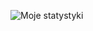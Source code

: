 ![Moje statystyki](https://github-readme-stats.vercel.app/api?username=Skik0w&exclude_repo=Systemy-Wbudowane)

